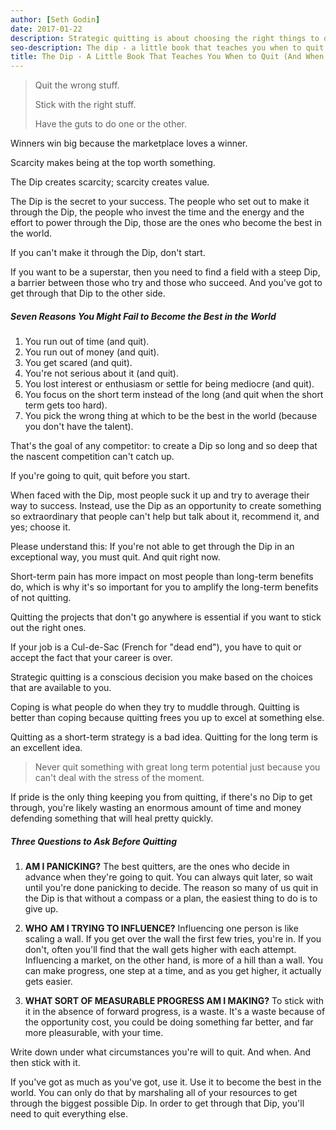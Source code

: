 ```yaml
---
author: [Seth Godin]
date: 2017-01-22
description: Strategic quitting is about choosing the right things to quit and the right moment to do it. We don't have enough time in the world to chase all our dreams, we must determine which of the Dips are worth our time and energy. To be the best in the world, we focus on one Dip and quit the rest.
seo-description: The dip - a little book that teaches you when to quit and when to stick by Seth Godin notes.
title: The Dip - A Little Book That Teaches You When to Quit (And When to Stick)
---
```


> Quit the wrong stuff.
>
> Stick with the right stuff.
>
> Have the guts to do one or the other.

Winners win big because the marketplace loves a winner.

Scarcity makes being at the top worth something.

The Dip creates scarcity; scarcity creates value.

The Dip is the secret to your success. The people who set out to make it through the Dip, the people who invest the time and the energy and the effort to power through the Dip, those are the ones who become the best in the world.

If you can't make it through the Dip, don't start.

If you want to be a superstar, then you need to find a field with a steep Dip, a barrier between those who try and those who succeed. And you've got to get through that Dip to the other side.

##### Seven Reasons You Might Fail to Become the Best in the World

1. You run out of time (and quit).
2. You run out of money (and quit).
3. You get scared (and quit).
4. You're not serious about it (and quit).
5. You lost interest or enthusiasm or settle for being mediocre (and quit).
6. You focus on the short term instead of the long (and quit when the short term gets too hard).
7. You pick the wrong thing at which to be the best in the world (because you don't have the talent).

That's the goal of any competitor: to create a Dip so long and so deep that the nascent competition can't catch up.

If you're going to quit, quit before you start.

When faced with the Dip, most people suck it up and try to average their way to success. Instead, use the Dip as an opportunity to create something so extraordinary that people can't help but talk about it, recommend it, and yes; choose it.

Please understand this: If you're not able to get through the Dip in an exceptional way, you must quit. And quit right now.

Short-term pain has more impact on most people than long-term benefits do, which is why it's so important for you to amplify the long-term benefits of not quitting.

Quitting the projects that don't go anywhere is essential if you want to stick out the right ones.

If your job is a Cul-de-Sac (French for "dead end"), you have to quit or accept the fact that your career is over.

Strategic quitting is a conscious decision you make based on the choices that are available to you.

Coping is what people do when they try to muddle through. Quitting is better than coping because quitting frees you up to excel at something else.

Quitting as a short-term strategy is a bad idea. Quitting for the long term is an excellent idea.

> Never quit something with great long term potential just because you can't deal with the stress of the moment.

If pride is the only thing keeping you from quitting, if there's no Dip to get through, you're likely wasting an enormous amount of time and money defending something that will heal pretty quickly.

##### Three Questions to Ask Before Quitting

1. **AM I PANICKING?** The best quitters, are the ones who decide in advance when they're going to quit. You can always quit later, so wait until you're done panicking to decide. The reason so many of us quit in the Dip is that without a compass or a plan, the easiest thing to do is to give up.

2. **WHO AM I TRYING TO INFLUENCE?** Influencing one person is like scaling a wall. If you get over the wall the first few tries, you're in. If you don't, often you'll find that the wall gets higher with each attempt. Influencing a market, on the other hand, is more of a hill than a wall. You can make progress, one step at a time, and as you get higher, it actually gets easier.

3. **WHAT SORT OF MEASURABLE PROGRESS AM I MAKING?** To stick with it in the absence of forward progress, is a waste. It's a waste because of the opportunity cost, you could be doing something far better, and far more pleasurable, with your time.

Write down under what circumstances you're will to quit. And when. And then stick with it.

If you've got as much as you've got, use it. Use it to become the best in the world. You can only do that by marshaling all of your resources to get through the biggest possible Dip. In order to get through that Dip, you'll need to quit everything else.
